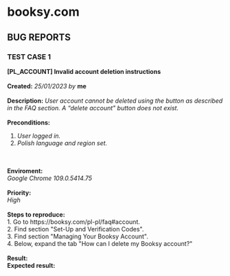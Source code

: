 # booksy.com

<h2><b>BUG REPORTS</b></h2>
<h3><b>TEST CASE 1</b></h3>


<b>[PL_ACCOUNT] Invalid account deletion instructions</b>
<br>
<br>
<b>Created:</b> <i>25/01/2023 by</i> <b>me</b>
<br>
<br>
<b>Description:</b>
<i>User account cannot be deleted using the button as described in the FAQ section. A “delete account" button does not exist.</i>
<br>
<br>
<b>Preconditions:</b>
<br><i>
1. User logged in.</i>
<br><i>
2. Polish language and region set.</i>
<br>
<br>
<b>Enviroment:</b>
<br>
<i>Google Chrome 109.0.5414.75</i>
<br>
<br>
<b>Priority:</b>
<br>
<i>High</i>
<br>
<br>
<b>Steps to reproduce:</b>
<br>
1. Go to <url>https://booksy.com/pl-pl/faq#account</url>.
<br>
2. Find section "Set-Up and Verification Codes".
<br>
3. Find section "Managing Your Booksy Account".
<br>
4. Below, expand the tab "How can I delete my Booksy account?"
<br>
<br>
<b>Result:</b>
<br>
<b>Expected result:</b>
<br>
